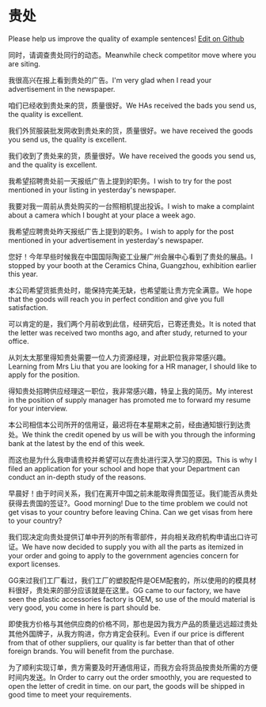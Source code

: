 # 贵处

Please help us improve the quality of example sentences! [Edit on Github](https://github.com/jiyushe/jiyu-example-sentence-source/blob/main/chinese/guichu.md)

<p><span class="chinese">同时，请调查贵处同行的动态。</span><span class="english">Meanwhile check competitor move where you are siting.</span></p>

<p><span class="chinese">我很高兴在报上看到贵处的广告。</span><span class="english">I'm very glad when I read your advertisement in the newspaper.</span></p>

<p><span class="chinese">咱们已经收到贵处来的货，质量很好。</span><span class="english">We HAs received the bads you send us, the quality is excellent.</span></p>

<p><span class="chinese">我们外贸服装批发网收到贵处来的货，质量很好。</span><span class="english">we have received the goods you send us, the quality is excellent.</span></p>

<p><span class="chinese">我们收到了贵处来的货，质量很好。</span><span class="english">We have received the goods you send us, and the quality is excellent.</span></p>

<p><span class="chinese">我希望招聘贵处前一天报纸广告上提到的职务。</span><span class="english">I wish to try for the post mentioned in your listing in yesterday's newspaper.</span></p>

<p><span class="chinese">我要对我一周前从贵处购买的一台照相机提出投诉。</span><span class="english">I wish to make a complaint about a camera which I bought at your place a week ago.</span></p>

<p><span class="chinese">我希望应聘贵处昨天报纸广告上提到的职务。</span><span class="english">I wish to apply for the post mentioned in your advertisement in yesterday's newspaper.</span></p>

<p><span class="chinese">您好！今年早些时候我在中国国际陶瓷工业展广州会展中心看到了贵处的展品。</span><span class="english">I stopped by your booth at the Ceramics China, Guangzhou, exhibition earlier this year.</span></p>

<p><span class="chinese">本公司希望货抵贵处时，能保持完美无缺，也希望能让贵方完全满意。</span><span class="english">We hope that the goods will reach you in perfect condition and give you full satisfaction.</span></p>

<p><span class="chinese">可以肯定的是，我们两个月前收到此信，经研究后，已寄还贵处。</span><span class="english">It is noted that the letter was received two months ago, and after study, returned to your office.</span></p>

<p><span class="chinese">从刘太太那里得知贵处需要一位人力资源经理，对此职位我非常感兴趣。</span><span class="english">Learning from Mrs Liu that you are looking for a HR manager, I should like to apply for the position.</span></p>

<p><span class="chinese">得知贵处招聘供应经理这一职位，我非常感兴趣，特呈上我的简历。</span><span class="english">My interest in the position of supply manager has promoted me to forward my resume for your interview.</span></p>

<p><span class="chinese">本公司相信本公司所开的信用证，最迟将在本星期末之前，经由通知银行到达贵处。</span><span class="english">We think the credit opened by us will be with you through the informing bank at the latest by the end of this week.</span></p>

<p><span class="chinese">而这也是为什么我申请贵校并希望可以在贵处进行深入学习的原因。</span><span class="english">This is why I filed an application for your school and hope that your Department can conduct an in-depth study of the reasons.</span></p>

<p><span class="chinese">早晨好！由于时间关系，我们在离开中国之前未能取得贵国签证。我们能否从贵处获得去贵国的签证?。</span><span class="english">Good morning! Due to the time problem we could not get visas to your country before leaving China. Can we get visas from here to your country?</span></p>

<p><span class="chinese">我们现决定向贵处提供订单中开列的所有零部件，并向相关政府机构申请出口许可证。</span><span class="english">We have now decided to supply you with all the parts as itemized in your order and going to apply to the government agencies concern for export licenses.</span></p>

<p><span class="chinese">GG来过我们工厂看过，我们工厂的塑胶配件是OEM配套的，所以使用的的模具材料很好，贵处来的部分应该就是在这里。</span><span class="english">GG came to our factory, we have seen the plastic accessories factory is OEM, so use of the mould material is very good, you come in here is part should be.</span></p>

<p><span class="chinese">即使我方价格与其他供应商的价格不同，那也是因为我方产品的质量远远超过贵处其他外国牌子，从我方购进，你方肯定会获利。</span><span class="english">Even if our price is different from that of other suppliers, our quality is far better than that of other foreign brands. You will benefit from the purchase.</span></p>

<p><span class="chinese">为了顺利实现订单，贵方需要及时开通信用证，而我方会将货品按贵处所需的方便时间内发送。</span><span class="english">In Order to carry out the order smoothly, you are requested to open the letter of credit in time. on our part, the goods will be shipped in good time to meet your requirements.</span></p>

